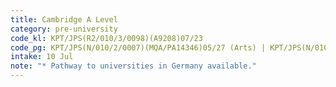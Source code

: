 ```yaml
---
title: Cambridge A Level
category: pre-university
code_kl: KPT/JPS(R2/010/3/0098)(A9208)07/23
code_pg: KPT/JPS(N/010/2/0007)(MQA/PA14346)05/27 (Arts) | KPT/JPS(N/010/2/0005)(MQA/PA14347)01/27 (Science)
intake: 10 Jul
note: "* Pathway to universities in Germany available."
---
```


